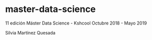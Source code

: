 # master-data-science

11 edición Máster Data Science - Kshcool
Octubre 2018 - Mayo 2019

Silvia Martínez Quesada
